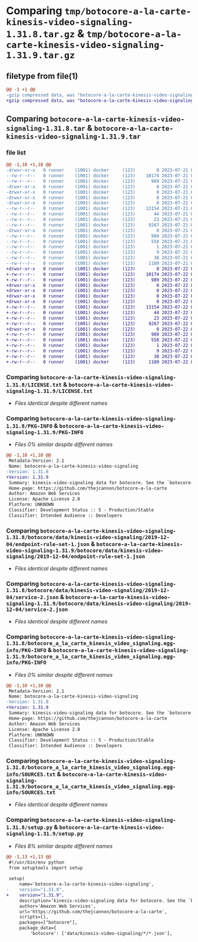 # Comparing `tmp/botocore-a-la-carte-kinesis-video-signaling-1.31.8.tar.gz` & `tmp/botocore-a-la-carte-kinesis-video-signaling-1.31.9.tar.gz`

## filetype from file(1)

```diff
@@ -1 +1 @@
-gzip compressed data, was "botocore-a-la-carte-kinesis-video-signaling-1.31.8.tar", last modified: Fri Jul 21 01:21:36 2023, max compression
+gzip compressed data, was "botocore-a-la-carte-kinesis-video-signaling-1.31.9.tar", last modified: Sat Jul 22 01:20:38 2023, max compression
```

## Comparing `botocore-a-la-carte-kinesis-video-signaling-1.31.8.tar` & `botocore-a-la-carte-kinesis-video-signaling-1.31.9.tar`

### file list

```diff
@@ -1,18 +1,18 @@
-drwxr-xr-x   0 runner    (1001) docker     (123)        0 2023-07-21 01:21:36.147193 botocore-a-la-carte-kinesis-video-signaling-1.31.8/
--rw-r--r--   0 runner    (1001) docker     (123)    10174 2023-07-21 01:21:35.000000 botocore-a-la-carte-kinesis-video-signaling-1.31.8/LICENSE.txt
--rw-r--r--   0 runner    (1001) docker     (123)      989 2023-07-21 01:21:36.147193 botocore-a-la-carte-kinesis-video-signaling-1.31.8/PKG-INFO
-drwxr-xr-x   0 runner    (1001) docker     (123)        0 2023-07-21 01:21:36.147193 botocore-a-la-carte-kinesis-video-signaling-1.31.8/botocore/
-drwxr-xr-x   0 runner    (1001) docker     (123)        0 2023-07-21 01:21:36.147193 botocore-a-la-carte-kinesis-video-signaling-1.31.8/botocore/data/
-drwxr-xr-x   0 runner    (1001) docker     (123)        0 2023-07-21 01:21:36.147193 botocore-a-la-carte-kinesis-video-signaling-1.31.8/botocore/data/kinesis-video-signaling/
-drwxr-xr-x   0 runner    (1001) docker     (123)        0 2023-07-21 01:21:36.147193 botocore-a-la-carte-kinesis-video-signaling-1.31.8/botocore/data/kinesis-video-signaling/2019-12-04/
--rw-r--r--   0 runner    (1001) docker     (123)    13154 2023-07-21 01:21:06.000000 botocore-a-la-carte-kinesis-video-signaling-1.31.8/botocore/data/kinesis-video-signaling/2019-12-04/endpoint-rule-set-1.json
--rw-r--r--   0 runner    (1001) docker     (123)       44 2023-07-21 01:21:06.000000 botocore-a-la-carte-kinesis-video-signaling-1.31.8/botocore/data/kinesis-video-signaling/2019-12-04/examples-1.json
--rw-r--r--   0 runner    (1001) docker     (123)       23 2023-07-21 01:21:06.000000 botocore-a-la-carte-kinesis-video-signaling-1.31.8/botocore/data/kinesis-video-signaling/2019-12-04/paginators-1.json
--rw-r--r--   0 runner    (1001) docker     (123)     9267 2023-07-21 01:21:06.000000 botocore-a-la-carte-kinesis-video-signaling-1.31.8/botocore/data/kinesis-video-signaling/2019-12-04/service-2.json
-drwxr-xr-x   0 runner    (1001) docker     (123)        0 2023-07-21 01:21:36.147193 botocore-a-la-carte-kinesis-video-signaling-1.31.8/botocore_a_la_carte_kinesis_video_signaling.egg-info/
--rw-r--r--   0 runner    (1001) docker     (123)      989 2023-07-21 01:21:36.000000 botocore-a-la-carte-kinesis-video-signaling-1.31.8/botocore_a_la_carte_kinesis_video_signaling.egg-info/PKG-INFO
--rw-r--r--   0 runner    (1001) docker     (123)      558 2023-07-21 01:21:36.000000 botocore-a-la-carte-kinesis-video-signaling-1.31.8/botocore_a_la_carte_kinesis_video_signaling.egg-info/SOURCES.txt
--rw-r--r--   0 runner    (1001) docker     (123)        1 2023-07-21 01:21:36.000000 botocore-a-la-carte-kinesis-video-signaling-1.31.8/botocore_a_la_carte_kinesis_video_signaling.egg-info/dependency_links.txt
--rw-r--r--   0 runner    (1001) docker     (123)        9 2023-07-21 01:21:36.000000 botocore-a-la-carte-kinesis-video-signaling-1.31.8/botocore_a_la_carte_kinesis_video_signaling.egg-info/top_level.txt
--rw-r--r--   0 runner    (1001) docker     (123)       38 2023-07-21 01:21:36.147193 botocore-a-la-carte-kinesis-video-signaling-1.31.8/setup.cfg
--rw-r--r--   0 runner    (1001) docker     (123)     1189 2023-07-21 01:21:35.000000 botocore-a-la-carte-kinesis-video-signaling-1.31.8/setup.py
+drwxr-xr-x   0 runner    (1001) docker     (123)        0 2023-07-22 01:20:38.117121 botocore-a-la-carte-kinesis-video-signaling-1.31.9/
+-rw-r--r--   0 runner    (1001) docker     (123)    10174 2023-07-22 01:20:37.000000 botocore-a-la-carte-kinesis-video-signaling-1.31.9/LICENSE.txt
+-rw-r--r--   0 runner    (1001) docker     (123)      989 2023-07-22 01:20:38.117121 botocore-a-la-carte-kinesis-video-signaling-1.31.9/PKG-INFO
+drwxr-xr-x   0 runner    (1001) docker     (123)        0 2023-07-22 01:20:38.113121 botocore-a-la-carte-kinesis-video-signaling-1.31.9/botocore/
+drwxr-xr-x   0 runner    (1001) docker     (123)        0 2023-07-22 01:20:38.113121 botocore-a-la-carte-kinesis-video-signaling-1.31.9/botocore/data/
+drwxr-xr-x   0 runner    (1001) docker     (123)        0 2023-07-22 01:20:38.113121 botocore-a-la-carte-kinesis-video-signaling-1.31.9/botocore/data/kinesis-video-signaling/
+drwxr-xr-x   0 runner    (1001) docker     (123)        0 2023-07-22 01:20:38.113121 botocore-a-la-carte-kinesis-video-signaling-1.31.9/botocore/data/kinesis-video-signaling/2019-12-04/
+-rw-r--r--   0 runner    (1001) docker     (123)    13154 2023-07-22 01:20:09.000000 botocore-a-la-carte-kinesis-video-signaling-1.31.9/botocore/data/kinesis-video-signaling/2019-12-04/endpoint-rule-set-1.json
+-rw-r--r--   0 runner    (1001) docker     (123)       44 2023-07-22 01:20:09.000000 botocore-a-la-carte-kinesis-video-signaling-1.31.9/botocore/data/kinesis-video-signaling/2019-12-04/examples-1.json
+-rw-r--r--   0 runner    (1001) docker     (123)       23 2023-07-22 01:20:09.000000 botocore-a-la-carte-kinesis-video-signaling-1.31.9/botocore/data/kinesis-video-signaling/2019-12-04/paginators-1.json
+-rw-r--r--   0 runner    (1001) docker     (123)     9267 2023-07-22 01:20:09.000000 botocore-a-la-carte-kinesis-video-signaling-1.31.9/botocore/data/kinesis-video-signaling/2019-12-04/service-2.json
+drwxr-xr-x   0 runner    (1001) docker     (123)        0 2023-07-22 01:20:38.117121 botocore-a-la-carte-kinesis-video-signaling-1.31.9/botocore_a_la_carte_kinesis_video_signaling.egg-info/
+-rw-r--r--   0 runner    (1001) docker     (123)      989 2023-07-22 01:20:38.000000 botocore-a-la-carte-kinesis-video-signaling-1.31.9/botocore_a_la_carte_kinesis_video_signaling.egg-info/PKG-INFO
+-rw-r--r--   0 runner    (1001) docker     (123)      558 2023-07-22 01:20:38.000000 botocore-a-la-carte-kinesis-video-signaling-1.31.9/botocore_a_la_carte_kinesis_video_signaling.egg-info/SOURCES.txt
+-rw-r--r--   0 runner    (1001) docker     (123)        1 2023-07-22 01:20:38.000000 botocore-a-la-carte-kinesis-video-signaling-1.31.9/botocore_a_la_carte_kinesis_video_signaling.egg-info/dependency_links.txt
+-rw-r--r--   0 runner    (1001) docker     (123)        9 2023-07-22 01:20:38.000000 botocore-a-la-carte-kinesis-video-signaling-1.31.9/botocore_a_la_carte_kinesis_video_signaling.egg-info/top_level.txt
+-rw-r--r--   0 runner    (1001) docker     (123)       38 2023-07-22 01:20:38.117121 botocore-a-la-carte-kinesis-video-signaling-1.31.9/setup.cfg
+-rw-r--r--   0 runner    (1001) docker     (123)     1189 2023-07-22 01:20:37.000000 botocore-a-la-carte-kinesis-video-signaling-1.31.9/setup.py
```

### Comparing `botocore-a-la-carte-kinesis-video-signaling-1.31.8/LICENSE.txt` & `botocore-a-la-carte-kinesis-video-signaling-1.31.9/LICENSE.txt`

 * *Files identical despite different names*

### Comparing `botocore-a-la-carte-kinesis-video-signaling-1.31.8/PKG-INFO` & `botocore-a-la-carte-kinesis-video-signaling-1.31.9/PKG-INFO`

 * *Files 0% similar despite different names*

```diff
@@ -1,10 +1,10 @@
 Metadata-Version: 2.1
 Name: botocore-a-la-carte-kinesis-video-signaling
-Version: 1.31.8
+Version: 1.31.9
 Summary: kinesis-video-signaling data for botocore. See the `botocore-a-la-carte` package for more info.
 Home-page: https://github.com/thejcannon/botocore-a-la-carte
 Author: Amazon Web Services
 License: Apache License 2.0
 Platform: UNKNOWN
 Classifier: Development Status :: 5 - Production/Stable
 Classifier: Intended Audience :: Developers
```

### Comparing `botocore-a-la-carte-kinesis-video-signaling-1.31.8/botocore/data/kinesis-video-signaling/2019-12-04/endpoint-rule-set-1.json` & `botocore-a-la-carte-kinesis-video-signaling-1.31.9/botocore/data/kinesis-video-signaling/2019-12-04/endpoint-rule-set-1.json`

 * *Files identical despite different names*

### Comparing `botocore-a-la-carte-kinesis-video-signaling-1.31.8/botocore/data/kinesis-video-signaling/2019-12-04/service-2.json` & `botocore-a-la-carte-kinesis-video-signaling-1.31.9/botocore/data/kinesis-video-signaling/2019-12-04/service-2.json`

 * *Files identical despite different names*

### Comparing `botocore-a-la-carte-kinesis-video-signaling-1.31.8/botocore_a_la_carte_kinesis_video_signaling.egg-info/PKG-INFO` & `botocore-a-la-carte-kinesis-video-signaling-1.31.9/botocore_a_la_carte_kinesis_video_signaling.egg-info/PKG-INFO`

 * *Files 0% similar despite different names*

```diff
@@ -1,10 +1,10 @@
 Metadata-Version: 2.1
 Name: botocore-a-la-carte-kinesis-video-signaling
-Version: 1.31.8
+Version: 1.31.9
 Summary: kinesis-video-signaling data for botocore. See the `botocore-a-la-carte` package for more info.
 Home-page: https://github.com/thejcannon/botocore-a-la-carte
 Author: Amazon Web Services
 License: Apache License 2.0
 Platform: UNKNOWN
 Classifier: Development Status :: 5 - Production/Stable
 Classifier: Intended Audience :: Developers
```

### Comparing `botocore-a-la-carte-kinesis-video-signaling-1.31.8/botocore_a_la_carte_kinesis_video_signaling.egg-info/SOURCES.txt` & `botocore-a-la-carte-kinesis-video-signaling-1.31.9/botocore_a_la_carte_kinesis_video_signaling.egg-info/SOURCES.txt`

 * *Files identical despite different names*

### Comparing `botocore-a-la-carte-kinesis-video-signaling-1.31.8/setup.py` & `botocore-a-la-carte-kinesis-video-signaling-1.31.9/setup.py`

 * *Files 8% similar despite different names*

```diff
@@ -1,13 +1,13 @@
 #!/usr/bin/env python
 from setuptools import setup
 
 setup(
     name='botocore-a-la-carte-kinesis-video-signaling',
-    version="1.31.8",
+    version="1.31.9",
     description='kinesis-video-signaling data for botocore. See the `botocore-a-la-carte` package for more info.',
     author='Amazon Web Services',
     url='https://github.com/thejcannon/botocore-a-la-carte',
     scripts=[],
     packages=["botocore"],
     package_data={
         'botocore': ['data/kinesis-video-signaling/*/*.json'],
```

